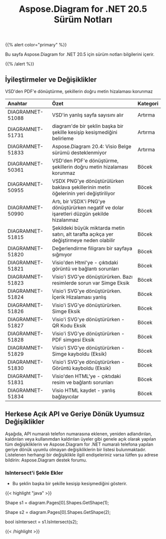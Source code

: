 ﻿---
title: Aspose.Diagram for .NET 20.5 Sürüm Notları
type: docs
weight: 30
url: /tr/net/aspose-diagram-for-net-20-5-release-notes/
---
{{% alert color="primary" %}} 

Bu sayfa Aspose.Diagram for .NET 20.5 için sürüm notları bilgilerini içerir.

{{% /alert %}} 
## **İyileştirmeler ve Değişiklikler**
VSD'den PDF'e dönüştürme, şekillerin doğru metin hizalaması korunmaz

|**Anahtar**|**Özet**|**Kategori**|
|:- |:- |:- |
|DIAGRAMNET-51088|VSD'in yanlış sayfa sayısını alır|Artırma|
|DIAGRAMNET-51731|diagram'de bir şeklin başka bir şekille kesişip kesişmediğini belirleme|Artırma|
|DIAGRAMNET-51833|Aspose.Diagram 20.4: Visio Belge sürümü desteklenmiyor|Artırma|
|DIAGRAMNET-50361|VSD'den PDF'e dönüştürme, şekillerin doğru metin hizalaması korunmaz|Böcek|
|DIAGRAMNET-50955|VSDX PNG'ye dönüştürülürken baklava şekillerinin metin öğelerinin yeri değiştiriliyor|Böcek|
|DIAGRAMNET-50990|Artı, bir VSDX'i PNG'ye dönüştürürken negatif ve dolar işaretleri düzgün şekilde hizalanmaz|Böcek|
|DIAGRAMNET-51815|Şekildeki büyük miktarda metin satırı, alt tarafta açıkça yer değiştirmeye neden olabilir|Böcek|
|DIAGRAMNET-51820|Değerlendirme filigranı bir sayfaya sığmıyor|Böcek|
|DIAGRAMNET-51821|Visio'den Html'ye - çıktıdaki görüntü ve bağlantı sorunları|Böcek|
|DIAGRAMNET-51823|Visio'i SVG'ye dönüştürürken. Bazı resimlerde sorun var Simge Eksik|Böcek|
|DIAGRAMNET-51824|Visio'i SVG'ye dönüştürürken. İçerik Hizalaması yanlış|Böcek|
|DIAGRAMNET-51826|Visio'i SVG'ye dönüştürürken. Simge Eksik|Böcek|
|DIAGRAMNET-51827|Visio'i SVG'ye dönüştürürken - QR Kodu Eksik|Böcek|
|DIAGRAMNET-51828|Visio'i SVG'ye dönüştürürken - PDF simgesi Eksik|Böcek|
|DIAGRAMNET-51829|Visio'i SVG'ye dönüştürürken - Simge kayboldu (Eksik)|Böcek|
|DIAGRAMNET-51830|Visio'i SVG'ye dönüştürürken - Görüntü kayboldu (Eksik)|Böcek|
|DIAGRAMNET-51831|Visio'den HTML'ye - çıktıdaki resim ve bağlantı sorunları|Böcek|
|DIAGRAMNET-51834|Visio HTML kaydet - yanlış bağlayıcılar|Böcek|

## **Herkese Açık API ve Geriye Dönük Uyumsuz Değişiklikler**
Aşağıda, API numaralı telefon numarasına eklenen, yeniden adlandırılan, kaldırılan veya kullanımdan kaldırılan üyeler gibi genele açık olarak yapılan tüm değişikliklerin ve Aspose.Diagram for .NET numaralı telefona yapılan geriye dönük uyumlu olmayan değişikliklerin bir listesi bulunmaktadır. Listelenen herhangi bir değişiklikle ilgili endişeleriniz varsa lütfen şu adrese bildirin: Aspose.Diagram destek forumu.
### **IsIntersect'i Şekle Ekler**
- Bu şeklin başka bir şekille kesişip kesişmediğini gösterir.

{{< highlight "java" >}}

Shape s1 = diagram.Pages[0].Shapes.GetShape(1);

Shape s2 = diagram.Pages[0].Shapes.GetShape(2);

bool isIntersect = s1.IsIntersect(s2);

{{< /highlight >}}



